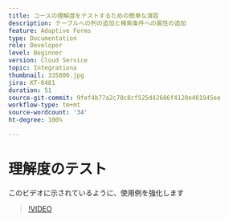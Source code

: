 ```yaml
---
title: コースの理解度をテストするための簡単な演習
description: テーブルへの列の追加と検索条件への属性の追加
feature: Adaptive Forms
type: Documentation
role: Developer
level: Beginner
version: Cloud Service
topic: Integrationa
thumbnail: 335800.jpg
jira: KT-8481
duration: 51
source-git-commit: 9fef4b77a2c70c8cf525d42686f4120e481945ee
workflow-type: tm+mt
source-wordcount: '34'
ht-degree: 100%

---
```


# 理解度のテスト

このビデオに示されているように、使用例を強化します

>[!VIDEO](https://video.tv.adobe.com/v/335800?quality=12&learn=on)

